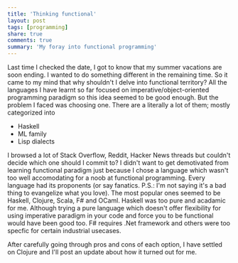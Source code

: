 ```yaml
---
title: 'Thinking functional'
layout: post
tags: [programming]
share: true
comments: true
summary: 'My foray into functional programming'
---
```

Last time I checked the date, I got to know that my summer vacations are soon ending. I wanted to do something different in the remaining time. So it came to my mind that why shouldn't I delve into functional territory? All the languages I have learnt so far focused on imperative/object-oriented programming paradigm so this idea seemed to be good enough. But the problem I faced was choosing one. There are a literally a lot of them; mostly categorized into

* Haskell
* ML family
* Lisp dialects

I browsed a lot of Stack Overflow, Reddit, Hacker News threads but couldn't decide which one should I commit to? I didn't want to get demotivated from learning functional paradigm just because I chose a language which wasn't too well accomodating for a noob at functional programming. Every language had its proponents (or say fanatics. P.S.: I'm not saying it's a bad thing to evangelize what you love). The most popular ones seemed to be Haskell, Clojure, Scala, F# and OCaml. Haskell was too pure and acadamic for me. Although trying a pure language which doesn't offer flexibility for using imperative paradigm in your code and force you to be functional would have been good too. F# requires .Net framework and others were too specfic for certain industrial usecases.

After carefully going through pros and cons of each option, I have settled on Clojure and I'll post an update about how it turned out for me.
